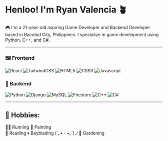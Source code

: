# Henloo! I'm Ryan Valencia 🪴

🎮  I'm a 21-year-old aspiring Game Developer and Backend Developer based in Bacolod City, Philippines. I specialize in game development using Python, C++, and C#.

---

### 🖼️ Frontend
![React](https://img.shields.io/badge/-React-61DAFB?logo=react&logoColor=000&style=flat)
![TailwindCSS](https://img.shields.io/badge/-TailwindCSS-06B6D4?logo=tailwind-css&logoColor=fff&style=flat)
![HTML5](https://img.shields.io/badge/-HTML5-E34F26?logo=html5&logoColor=fff&style=flat)
![CSS3](https://img.shields.io/badge/-CSS3-1572B6?logo=css3&logoColor=fff&style=flat)
![Javascript](https://shields.io/badge/JavaScript-F7DF1E?logo=JavaScript&logoColor=000&style=flat-square)


### 🧩 Backend
![Python](https://img.shields.io/badge/-Python-3776AB?logo=python&logoColor=fff&style=flat)
![Django](https://img.shields.io/badge/-Django-092E20?logo=django&logoColor=fff&style=flat)
![MySQL](https://img.shields.io/badge/-MySQL-4479A1?logo=mysql&logoColor=fff&style=flat)
![Firestore](https://img.shields.io/badge/-Firestore-FFCA28?logo=firebase&logoColor=000&style=flat)
![C++](https://img.shields.io/badge/-c++-black?logo=c%2B%2B&style=social)
![C#](https://img.shields.io/badge/C%23-Language-blue.svg?&logo=csharp&logoColor=white)

---

## 🎲 Hobbies:

🏃‍♂️ Running 
🎨 Painting  
📖 Reading
🌀 Beyblading
(´｡• ᵕ •｡`)ノ🌱 Gardening



